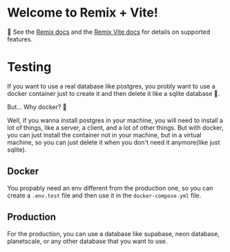 # Welcome to Remix + Vite!

📖 See the [Remix docs](https://remix.run/docs) and the [Remix Vite docs](https://remix.run/docs/en/main/future/vite) for details on supported features.

# Testing

If you want to use a real database like postgres, you probly want to use a docker container just to create it and then delete it like a sqlite database 👀.

But... Why docker? 🤔

Well, if you wanna install postgres in your machine, you will need to install a lot of things, like a server, a client, and a lot of other things. But with docker, you can just install the container not in your machine, but in a virtual machine, so you can just delete it when you don't need it anymore(like just sqlite).

## Docker

You propably need an env different from the production one, so you can create a `.env.test` file and then use it in the `docker-compose.yml` file.

## Production

For the production, you can use a database like supabase, neon database, planetscale, or any other database that you want to use.
